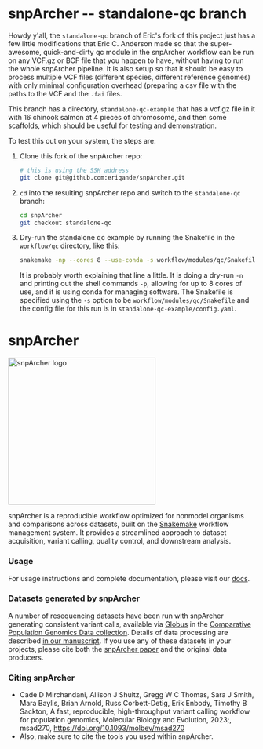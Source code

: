# snpArcher -- standalone-qc branch

Howdy y'all,  the `standalone-qc` branch of Eric's fork of this project just has a few little modifications
that Eric C. Anderson made so that the super-awesome, quick-and-dirty qc module in the
snpArcher workflow can be run on any VCF.gz or BCF file that you happen to have, without
having to run the whole snpArcher pipeline. It is also setup so that it should be easy
to process multiple VCF files (different species, different reference genomes) with only
minimal configuration overhead (preparing a csv file with the paths to the VCF and the `.fai`
files.

This branch has a directory, `standalone-qc-example` that has a vcf.gz
file in it with 16 chinook salmon at 4 pieces of chromosome, and then some scaffolds, which
should be useful for testing and demonstration.

To test this out on your system, the steps are:

1.  Clone this fork of the snpArcher repo:
    ```sh
    # this is using the SSH address
    git clone git@github.com:eriqande/snpArcher.git
    ```
2.  `cd` into the resulting snpArcher repo and switch to the `standalone-qc` branch:
    ```sh
    cd snpArcher
    git checkout standalone-qc
    ```
3.  Dry-run the standalone qc example by running the Snakefile in the `workflow/qc` directory, like this:
    ```sh
    snakemake -np --cores 8 --use-conda -s workflow/modules/qc/Snakefile --configfile standalone-qc-example/config.yaml
    ```
    It is probably worth explaining that line a little.  It is doing a dry-run `-n` and printing
    out the shell commands `-p`, allowing for up to 8 cores of use, and it is using conda for
    managing software.  The Snakefile is specified using the `-s` option to be
    `workflow/modules/qc/Snakefile` and the config file for this run is in
    `standalone-qc-example/config.yaml`.
    





# snpArcher

<img src="./docs/img/logo.png" alt="snpArcher logo" height="300"/>


snpArcher is a reproducible workflow optimized for nonmodel organisms and comparisons across datasets, built on the [Snakemake](https://snakemake.readthedocs.io/en/stable/index.html#) workflow management system. It provides a streamlined approach to dataset acquisition, variant calling, quality control, and downstream analysis.

### Usage
For usage instructions and complete documentation, please visit our [docs](https://snparcher.readthedocs.io/en/latest/).

### Datasets generated by snpArcher
A number of resequencing datasets have been run with snpArcher generating consistent variant calls, available via [Globus](https://www.globus.org/) in the [Comparative Population Genomics Data collection](https://app.globus.org/file-manager?origin_id=a6580c44-09fd-11ee-be16-195c41bc0be4&origin_path=%2F). Details of data processing are described [in our manuscript](https://www.biorxiv.org/content/10.1101/2023.06.22.546168v1). If you use any of these datasets in your projects, please cite both the [snpArcher paper](https://www.biorxiv.org/content/10.1101/2023.06.22.546168v1) and the original data producers.

### Citing snpArcher
- Cade D Mirchandani, Allison J Shultz, Gregg W C Thomas, Sara J Smith, Mara Baylis, Brian Arnold, Russ Corbett-Detig, Erik Enbody, Timothy B Sackton, A fast, reproducible, high-throughput variant calling workflow for population genomics, Molecular Biology and Evolution, 2023;, msad270, https://doi.org/10.1093/molbev/msad270
- Also, make sure to cite the tools you used within snpArcher.
